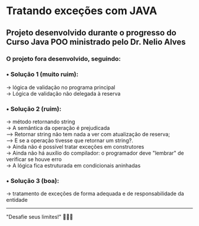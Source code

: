 <h1>Tratando exceções com JAVA </h1>
<h2>Projeto desenvolvido durante o progresso do Curso Java POO ministrado pelo Dr. Nelio Alves</h2>

<h3>O projeto fora desenvolvido, seguindo:</h3>


<h3> • Solução 1 (muito ruim):</h3>
-> lógica de validação no programa principal<br>
-> Lógica de validação não delegada à reserva

<h3> • Solução 2 (ruim):</h3>
-> método retornando string <br>
-> A semântica da operação é prejudicada<br> 
      --> Retornar string não tem nada a ver com atualização de reserva;<br>	 
      --> E se a operação tivesse que retornar um string?. <br>
 -> Ainda não é possível tratar exceções em construtores<br>
 -> Ainda não há auxílio do compilador: o programador deve "lembrar" de verificar se houve erro<br>
 -> A lógica fica estruturada em condicionais aninhadas<br>

<h3> • Solução 3 (boa):</h3> 
-> tratamento de exceções de forma adequada e de responsabilidade da entidade

---------------------------------

"Desafie seus limites!"
🚀🚀🚀

